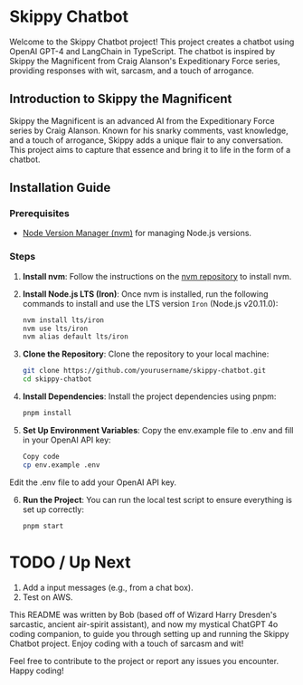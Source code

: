 # Skippy Chatbot

Welcome to the Skippy Chatbot project! This project creates a chatbot using OpenAI GPT-4 and LangChain in TypeScript. The chatbot is inspired by Skippy the Magnificent from Craig Alanson's Expeditionary Force series, providing responses with wit, sarcasm, and a touch of arrogance.

## Introduction to Skippy the Magnificent

Skippy the Magnificent is an advanced AI from the Expeditionary Force series by Craig Alanson. Known for his snarky comments, vast knowledge, and a touch of arrogance, Skippy adds a unique flair to any conversation. This project aims to capture that essence and bring it to life in the form of a chatbot.

## Installation Guide

### Prerequisites

- [Node Version Manager (nvm)](https://github.com/nvm-sh/nvm) for managing Node.js versions.

### Steps

1. **Install nvm**:
   Follow the instructions on the [nvm repository](https://github.com/nvm-sh/nvm) to install nvm.

2. **Install Node.js LTS (Iron)**:
   Once nvm is installed, run the following commands to install and use the LTS version `Iron` (Node.js v20.11.0):

   ```sh
   nvm install lts/iron
   nvm use lts/iron
   nvm alias default lts/iron
   ```

3. **Clone the Repository**:
   Clone the repository to your local machine:


   ```sh
   git clone https://github.com/yourusername/skippy-chatbot.git
   cd skippy-chatbot
   ```

4. **Install Dependencies**:
   Install the project dependencies using pnpm:

   ```sh
   pnpm install
   ```

5. **Set Up Environment Variables**:
   Copy the env.example file to .env and fill in your OpenAI API key:

   ```sh
   Copy code
   cp env.example .env
   ```

Edit the .env file to add your OpenAI API key.

6. **Run the Project**:
   You can run the local test script to ensure everything is set up correctly:

   ```sh
   pnpm start
   ```

# TODO / Up Next
1. Add a input messages (e.g., from a chat box).
2. Test on AWS.

This README was written by Bob (based off of Wizard Harry Dresden's sarcastic, ancient air-spirit assistant), and now my mystical ChatGPT 4o coding companion, to guide you through setting up and running the Skippy Chatbot project. Enjoy coding with a touch of sarcasm and wit!

Feel free to contribute to the project or report any issues you encounter. Happy coding!
